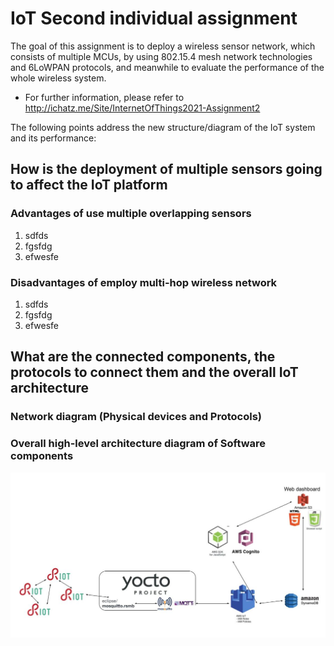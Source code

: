 # IoT Second individual assignment
The goal of this assignment is to deploy a wireless sensor network, which consists of multiple MCUs, by using 802.15.4 mesh network technologies and 6LoWPAN  protocols, and meanwhile to evaluate the performance of the whole wireless system. 
- For further information, please refer to http://ichatz.me/Site/InternetOfThings2021-Assignment2

The following points address the new structure/diagram of the IoT system and its performance:

## How is the deployment of multiple sensors going to affect the IoT platform
### Advantages of use multiple overlapping sensors
1. sdfds
2. fgsfdg
3. efwesfe
### Disadvantages of employ multi-hop wireless network
1. sdfds
2. fgsfdg
3. efwesfe

## What are the connected components, the protocols to connect them and the overall IoT architecture
### Network diagram (Physical devices and Protocols)


### Overall high-level architecture diagram of Software components
![OverallArchitecture](./Picture/OverallArchitecture.jpg)



